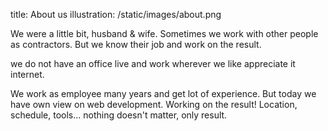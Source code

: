 title: About us
illustration: /static/images/about.png

We were a little bit, husband & wife. Sometimes we work with other people as contractors. But we know their job and work on the result.

we do not have an office live and work wherever we like appreciate it internet.

We work as employee many years and get lot of experience. But today we have own view on web development. Working on the result! Location, schedule, tools... nothing doesn't matter, only result.
